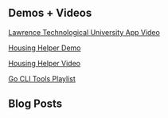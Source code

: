 ## Demos + Videos

[Lawrence Technological University App Video](https://www.youtube.com/watch?v=bYwLi66_j_I)

[Housing Helper Demo](https://silent-hill-4821.fly.dev/)

[Housing Helper Video](https://www.youtube.com/watch?v=hpoQlvKWSj0)

[Go CLI Tools Playlist](https://www.youtube.com/playlist?list=PLEJXw7GkeLZ4IaOccHAVMJGnedzi6ld5q)

## Blog Posts
